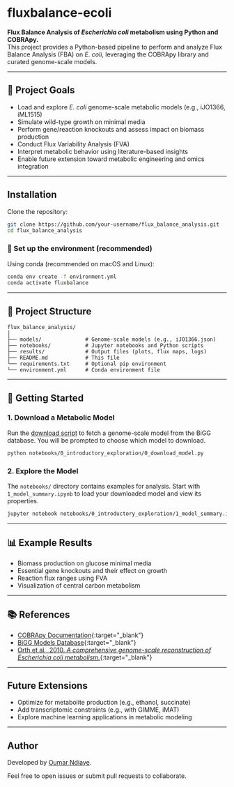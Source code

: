 # fluxbalance-ecoli

**Flux Balance Analysis of *Escherichia coli* metabolism using Python and COBRApy.**  
This project provides a Python-based pipeline to perform and analyze Flux Balance Analysis (FBA) on *E. coli*, leveraging the COBRApy library and curated genome-scale models.

---

## 📌 Project Goals

- Load and explore *E. coli* genome-scale metabolic models (e.g., iJO1366, iML1515)
- Simulate wild-type growth on minimal media
- Perform gene/reaction knockouts and assess impact on biomass production
- Conduct Flux Variability Analysis (FVA)
- Interpret metabolic behavior using literature-based insights
- Enable future extension toward metabolic engineering and omics integration

---

## Installation

Clone the repository:

```bash
git clone https://github.com/your-username/flux_balance_analysis.git
cd flux_balance_analysis
```

### 🔧 Set up the environment (recommended)

Using conda (recommended on macOS and Linux):

```bash
conda env create -f environment.yml
conda activate fluxbalance
```

---

## 📁 Project Structure

```
flux_balance_analysis/
│
├── models/              # Genome-scale models (e.g., iJO1366.json)
├── notebooks/           # Jupyter notebooks and Python scripts
├── results/             # Output files (plots, flux maps, logs)
├── README.md            # This file
└── requirements.txt     # Optional pip environment
└── environment.yml      # Conda environment file
```

---

## 🚀 Getting Started

### 1. Download a Metabolic Model

Run the [download script](./notebooks/0_introductory_exploration/0_download_model.py) to fetch a genome-scale model from the BiGG database. You will be prompted to choose which model to download.

```bash
python notebooks/0_introductory_exploration/0_download_model.py
```

### 2. Explore the Model

The `notebooks/` directory contains examples for analysis. Start with `1_model_summary.ipynb` to load your downloaded model and view its properties.

```bash
jupyter notebook notebooks/0_introductory_exploration/1_model_summary.ipynb
```

---

## 📊 Example Results

- Biomass production on glucose minimal media
- Essential gene knockouts and their effect on growth
- Reaction flux ranges using FVA
- Visualization of central carbon metabolism

---

## 📚 References

- [COBRApy Documentation](https://cobrapy.readthedocs.io/){:target="_blank"}
- [BiGG Models Database](http://bigg.ucsd.edu/){:target="_blank"}
- [Orth et al., 2010. *A comprehensive genome-scale reconstruction of Escherichia coli metabolism.*](https://pubmed.ncbi.nlm.nih.gov/21988831/){:target="_blank"}

---

## Future Extensions

- Optimize for metabolite production (e.g., ethanol, succinate)
- Add transcriptomic constraints (e.g., with GIMME, iMAT)
- Explore machine learning applications in metabolic modeling

---

## Author

Developed by [Oumar Ndiaye](https://github.com/ndiayeoumar).

Feel free to open issues or submit pull requests to collaborate.

